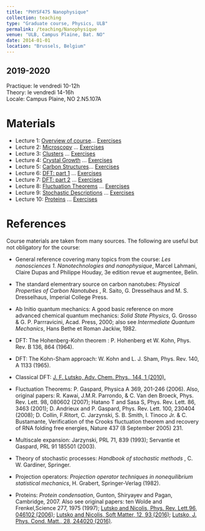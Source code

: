 ```yaml
---
title: "PHYSF475 Nanophysique"
collection: teaching
type: "Graduate course, Physics, ULB"
permalink: /teaching/Nanophysique
venue: "ULB, Campus Plaine, Bat. NO"
date: 2014-01-01
location: "Brussels, Belgium"
---
```


2019-2020
---------
Practique: le vendredi 10-12h  
Theory: le vendredi 14-16h  
Locale: Campus Plaine, NO 2.N5.107A  

Materials
======

* Lecture 1: [Overview of course](/files/Nanophysique/lecture1.pdf)... [Exercises](/files/Nanophysique/Exercises1.pdf)
* Lecture 2: [Microscopy](/files/Nanophysique/lecture2.pdf)	   ... [Exercises](/files/Nanophysique/Exercises2.pdf)
* Lecture 3: [Clusters](/files/Nanophysique/lecture3.pdf)	   ... [Exercises](/files/Nanophysique/Exercises3.pdf)
* Lecture 4: [Crystal Growth](/files/Nanophysique/lecture4.pdf)	   ... [Exercises](/files/Nanophysique/Exercises4.pdf)
* Lecture 5: [Carbon Structures](/files/Nanophysique/lecture5.pdf)... [Exercises](/files/Nanophysique/Exercises5.pdf)
* Lecture 6: [DFT: part 1](/files/Nanophysique/lecture6.pdf)      ... [Exercises](/files/Nanophysique/Exercises6.pdf)
* Lecture 7: [DFT: part 2](/files/Nanophysique/lecture7.pdf)      ... [Exercises](/files/Nanophysique/Exercises7.pdf)
* Lecture 8: [Fluctuation Theorems](/files/Nanophysique/lecture8.pdf)      ... [Exercises](/files/Nanophysique/Exercises8.pdf)
* Lecture 9: [Stochastic Descriptions](/files/Nanophysique/lecture9.pdf)      ... [Exercises](/files/Nanophysique/Exercises9.pdf)	
* Lecture 10: [Proteins](/files/Nanophysique/lecture10.pdf)      ... [Exercises](/files/Nanophysique/Exercises10.pdf)	



References
=============
Course materials are taken from many sources. The following are useful but not obligatory for the course:
* General reference covering many topics from the course: *Les nanosciences 1. Nanotechnologies and nanophysique*, Marcel Lahmani, Claire Dupas and Philippe Houday, 3e edition revue et augmentee, Belin.

* The standard elementrary source on carbon nanotubes: *Physical Properties of Carbon Nanotubes* , R. Saito, G. Dresselhaus and M. S. Dresselhaus, Imperial College Press.

* Ab Initio quantum mechanics: A good basic reference on more advanced chemical quantum mechanics: *Solid State Physics*, G. Grosso & G. P. Parrravicini, Acad. Press, 2000; also see *Intermediate Quantum Mechanics*, Hans Bethe et Roman Jackiw, 1982.

* DFT: The Hohenberg-Kohn theorem : P. Hohenberg et W. Kohn, Phys. Rev. B 136, 864 (1964).

* DFT: The Kohn-Sham approach: W. Kohn and L. J. Sham, Phys. Rev. 140, A 1133 (1965).

* Classical DFT: [J. F. Lutsko, Adv. Chem. Phys., 144, 1 (2010).](/files/Lutsko_DFT_Review.pdf)

* Fluctuation Theorems: P. Gaspard, Physica A 369, 201-246 (2006). Also, original papers: R. Kawai, J.M.R. Parrondo, & C. Van den Broeck, Phys. Rev. Lett. 98, 080602 (2007); Hatano T and Sasa S, Phys. Rev. Lett. 86, 3463 (2001); D. Andrieux and P. Gaspard, Phys. Rev. Lett. 100, 230404 (2008); D. Collin, F.Ritort, C. Jarzynski, S. B. Smith, I. Tinoco Jr. & C. Bustamante,
Verification of the Crooks fluctuation theorem and recovery of RNA folding free energies,
Nature 437 (8 September 2005) 231.

* Multiscale expansion: Jarzynski, PRL 71, 839 (1993); Servantie et Gaspard, PRL 91 185501 (2003).

* Theory of stochastic processes: *Handbook of stochastic methods* , C. W. Gardiner, Springer.

* Projection operators: *Projection operator techniques in nonequilibrium statistical mechanics*, H. Grabert, Springer-Verlag (1982). 

* Proteins: *Protein condensation*, Gunton, Shiryayev and Pagan, Cambridge, 2007. Also see original papers: ten Wolde and Frenkel,Science 277, 1975 (1997); [Lutsko and Nicolis, Phys. Rev. Lett.96, 046102 (2006)](/files/Lutsko_PRL_2006_1); [Lutsko and Nicolis, Soft Matter, 12, 93 (2016)](/files/Lutsko_SoftMatter_2016.pdf); [Lutsko, J. Phys. Cond. Matt., 28, 244020 (2016)](/files/Lutsko_JPCM_2015_1.pdf). 


